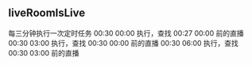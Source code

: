 ## liveRoomIsLive

每三分钟执行一次定时任务
00:30 00:00 执行，查找 00:27 00:00 前的直播
00:30 03:00 执行，查找 00:30 00:00 前的直播
00:30 06:00 执行，查找 00:30 03:00 前的直播
